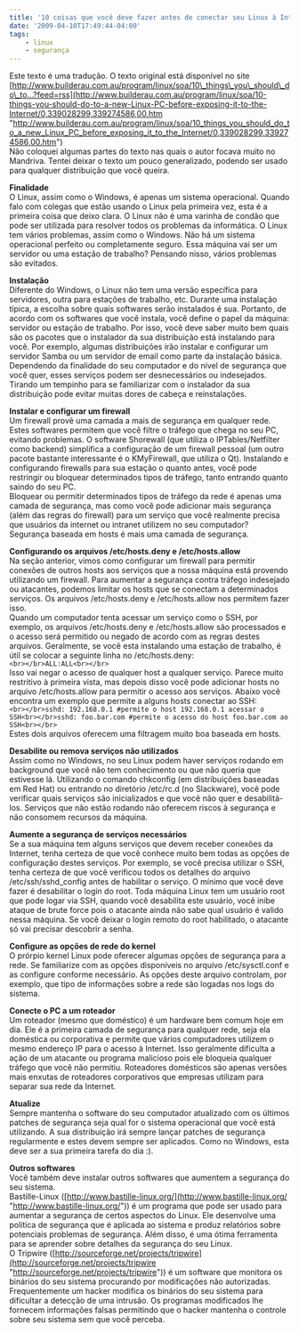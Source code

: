 ```yaml
---
title: '10 coisas que você deve fazer antes de conectar seu Linux à Internet'
date: '2009-04-10T17:49:44-04:00'
tags:
    - linux
    - segurança
---
```


Este texto é uma tradução. O texto original está disponível no site [http://www.builderau.com.au/program/linux/soa/10\_things\_you\_should\_do\_to…?feed=rss](http://www.builderau.com.au/program/linux/soa/10-things-you-should-do-to-a-new-Linux-PC-before-exposing-it-to-the-Internet/0,339028299,339274586,00.htm "http://www.builderau.com.au/program/linux/soa/10_things_you_should_do_to_a_new_Linux_PC_before_exposing_it_to_the_Internet/0,339028299,339274586,00.htm")  
Não coloquei algumas partes do texto nas quais o autor focava muito no Mandriva. Tentei deixar o texto um pouco generalizado, podendo ser usado para qualquer distribuição que você queira.

**Finalidade**  
O Linux, assim como o Windows, é apenas um sistema operacional. Quando falo com colegas que estão usando o Linux pela primeira vez, esta é a primeira coisa que deixo clara. O Linux não é uma varinha de condão que pode ser utilizada para resolver todos os problemas da informática. O Linux tem vários problemas, assim como o Windows. Não há um sistema operacional perfeito ou completamente seguro. Essa máquina vai ser um servidor ou uma estação de trabalho? Pensando nisso, vários problemas são evitados.

**Instalação**  
Diferente do Windows, o Linux não tem uma versão específica para servidores, outra para estações de trabalho, etc. Durante uma instalação típica, a escolha sobre quais softwares serão instalados é sua. Portanto, de acordo com os softwares que você instala, você define o papel da máquina: servidor ou estação de trabalho. Por isso, você deve saber muito bem quais são os pacotes que o instalador da sua distribuição está instalando para você. Por exemplo, algumas distribuições irão instalar e configurar um servidor Samba ou um servidor de email como parte da instalação básica. Dependendo da finalidade do seu computador e do nível de segurança que você quer, esses serviços podem ser desnecessários ou indesejados. Tirando um tempinho para se familiarizar com o instalador da sua distribuição pode evitar muitas dores de cabeça e reinstalações.

**Instalar e configurar um firewall**  
Um firewall provê uma camada a mais de segurança em qualquer rede. Estes softwares permitem que você filtre o tráfego que chega no seu PC, evitando problemas. O software Shorewall (que utiliza o IPTables/Netfilter como backend) simplifica a configuração de um firewall pessoal (um outro pacote bastante interessante é o KMyFirewall, que utiliza o Qt). Instalando e configurando firewalls para sua estação o quanto antes, você pode restringir ou bloquear determinados tipos de tráfego, tanto entrando quanto saindo do seu PC.  
Bloquear ou permitir determinados tipos de tráfego da rede é apenas uma camada de segurança, mas como você pode adicionar mais segurança (além das regras do firewall) para um serviço que você realmente precisa que usuários da internet ou intranet utilizem no seu computador? Segurança baseada em hosts é mais uma camada de segurança.

**Configurando os arquivos /etc/hosts.deny e /etc/hosts.allow**  
Na seção anterior, vimos como configurar um firewall para permitir conexões de outros hosts aos serviços que a nossa máquina está provendo utilizando um firewall. Para aumentar a segurança contra tráfego indesejado ou atacantes, podemos limitar os hosts que se conectam a determinados serviços. Os arquivos /etc/hosts.deny e /etc/hosts.allow nos permitem fazer isso.  
Quando um computador tenta acessar um serviço como o SSH, por exemplo, os arquivos /etc/hosts.deny e /etc/hosts.allow são processados e o acesso será permitido ou negado de acordo com as regras destes arquivos. Geralmente, se você esta instalando uma estação de trabalho, é útil se colocar a seguinte linha no /etc/hosts.deny:  
`<br></br>ALL:ALL<br></br>`  
Isso vai negar o acesso de qualquer host a qualquer serviço. Parece muito restritivo à primeira vista, mas depois disso você pode adicionar hosts no arquivo /etc/hosts.allow para permitir o acesso aos serviços. Abaixo você encontra um exemplo que permite a alguns hosts conectar ao SSH:  
`<br></br>sshd: 192.168.0.1 #permite o host 192.168.0.1 acessar o SSH<br></br>sshd: foo.bar.com #permite o acesso do host foo.bar.com ao SSH<br></br>`  
Estes dois arquivos oferecem uma filtragem muito boa baseada em hosts.

**Desabilite ou remova serviços não utilizados**  
Assim como no Windows, no seu Linux podem haver serviços rodando em background que você não tem conhecimento ou que não queria que estivesse lá. Utilizando o comando chkconfig (em distribuições baseadas em Red Hat) ou entrando no diretório /etc/rc.d (no Slackware), você pode verificar quais serviços são inicializados e que você não quer e desabilitá-los. Serviços que não estão rodando não oferecem riscos à segurança e não consomem recursos da máquina.

**Aumente a segurança de serviços necessários**  
Se a sua máquina tem alguns serviços que devem receber conexões da Internet, tenha certeza de que você conhece muito bem todas as opções de configuração destes serviços. Por exemplo, se você precisa utilizar o SSH, tenha certeza de que você verificou todos os detalhes do arquivo /etc/ssh/sshd\_config antes de habilitar o serviço. O mínimo que você deve fazer é desabilitar o login do root. Toda máquina Linux tem um usuário root que pode logar via SSH, quando você desabilita este usuário, você inibe ataque de brute force pois o atacante ainda não sabe qual usuário é valido nessa máquina. Se você deixar o login remoto do root habilitado, o atacante só vai precisar descobrir a senha.

**Configure as opções de rede do kernel**  
O prórpio kernel Linux pode oferecer algumas opções de segurança para a rede. Se familiarize com as opções disponíveis no arquivo /etc/sysctl.conf e as configure conforme necessário. As opções deste arquivo controlam, por exemplo, que tipo de informações sobre a rede são logadas nos logs do sistema.

**Conecte o PC a um roteador**  
Um roteador (mesmo que doméstico) é um hardware bem comum hoje em dia. Ele é a primeira camada de segurança para qualquer rede, seja ela doméstica ou corporativa e permite que vários computadores utilizem o mesmo endereço IP para o acesso à Internet. Isso geralmente dificulta a ação de um atacante ou programa malicioso pois ele bloqueia qualquer tráfego que você não permitiu. Roteadores domésticos são apenas versões mais enxutas de roteadores corporativos que empresas utilizam para separar sua rede da Internet.

**Atualize**  
Sempre mantenha o software do seu computador atualizado com os últimos patches de segurança seja qual for o sistema operacional que você está utilizando. A sua distribuição irá sempre lançar patches de segurança regularmente e estes devem sempre ser aplicados. Como no Windows, esta deve ser a sua primeira tarefa do dia :).

**Outros softwares**  
Você também deve instalar outros softwares que aumentem a segurança do seu sistema.  
Bastille-Linux ([http://www.bastille-linux.org/](http://www.bastille-linux.org/ "http://www.bastille-linux.org/")) é um programa que pode ser usado para aumentar a segurança de certos aspectos do Linux. Ele desenvolve uma política de segurança que é aplicada ao sistema e produz relatórios sobre potenciais problemas de segurança. Além disso, é uma ótima ferramenta para se aprender sobre detalhes da segurança do seu Linux.  
O Tripwire ([http://sourceforge.net/projects/tripwire](http://sourceforge.net/projects/tripwire "http://sourceforge.net/projects/tripwire")) é um software que monitora os binários do seu sistema procurando por modificações não autorizadas. Frequentemente um hacker modifica os binários do seu sistema para dificultar a detecção de uma intrusão. Os programas modificados lhe fornecem informações falsas permitindo que o hacker mantenha o controle sobre seu sistema sem que você perceba.
